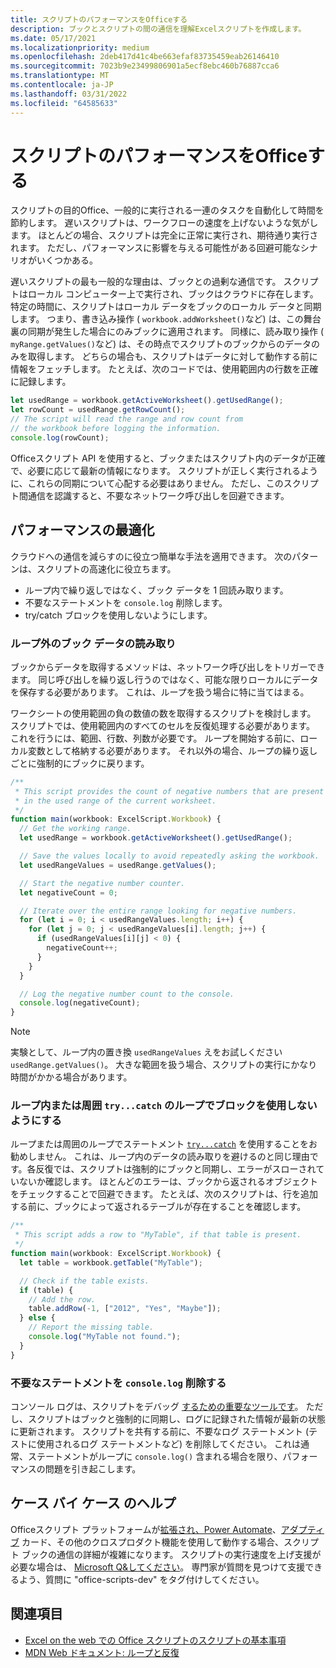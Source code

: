 ```yaml
---
title: スクリプトのパフォーマンスをOfficeする
description: ブックとスクリプトの間の通信を理解Excelスクリプトを作成します。
ms.date: 05/17/2021
ms.localizationpriority: medium
ms.openlocfilehash: 2deb417d41c4be663efaf83735459eab26146410
ms.sourcegitcommit: 7023b9e23499806901a5ecf8ebc460b76887cca6
ms.translationtype: MT
ms.contentlocale: ja-JP
ms.lasthandoff: 03/31/2022
ms.locfileid: "64585633"
---
```

# <a name="improve-the-performance-of-your-office-scripts"></a>スクリプトのパフォーマンスをOfficeする

スクリプトの目的Office、一般的に実行される一連のタスクを自動化して時間を節約します。 遅いスクリプトは、ワークフローの速度を上げないような気がします。 ほとんどの場合、スクリプトは完全に正常に実行され、期待通り実行されます。 ただし、パフォーマンスに影響を与える可能性がある回避可能なシナリオがいくつかある。

遅いスクリプトの最も一般的な理由は、ブックとの過剰な通信です。 スクリプトはローカル コンピューター上で実行され、ブックはクラウドに存在します。 特定の時間に、スクリプトはローカル データをブックのローカル データと同期します。 つまり、書き込み操作 ( `workbook.addWorksheet()`など) は、この舞台裏の同期が発生した場合にのみブックに適用されます。 同様に、読み取り操作 ( `myRange.getValues()`など) は、その時点でスクリプトのブックからのデータのみを取得します。 どちらの場合も、スクリプトはデータに対して動作する前に情報をフェッチします。 たとえば、次のコードでは、使用範囲内の行数を正確に記録します。

```TypeScript
let usedRange = workbook.getActiveWorksheet().getUsedRange();
let rowCount = usedRange.getRowCount();
// The script will read the range and row count from
// the workbook before logging the information.
console.log(rowCount);
```

Officeスクリプト API を使用すると、ブックまたはスクリプト内のデータが正確で、必要に応じて最新の情報になります。 スクリプトが正しく実行されるように、これらの同期について心配する必要はありません。 ただし、このスクリプト間通信を認識すると、不要なネットワーク呼び出しを回避できます。

## <a name="performance-optimizations"></a>パフォーマンスの最適化

クラウドへの通信を減らすのに役立つ簡単な手法を適用できます。 次のパターンは、スクリプトの高速化に役立ちます。

- ループ内で繰り返しではなく、ブック データを 1 回読み取ります。
- 不要なステートメントを `console.log` 削除します。
- try/catch ブロックを使用しないようにします。

### <a name="read-workbook-data-outside-of-a-loop"></a>ループ外のブック データの読み取り

ブックからデータを取得するメソッドは、ネットワーク呼び出しをトリガーできます。 同じ呼び出しを繰り返し行うのではなく、可能な限りローカルにデータを保存する必要があります。 これは、ループを扱う場合に特に当てはまる。

ワークシートの使用範囲の負の数値の数を取得するスクリプトを検討します。 スクリプトでは、使用範囲内のすべてのセルを反復処理する必要があります。 これを行うには、範囲、行数、列数が必要です。 ループを開始する前に、ローカル変数として格納する必要があります。 それ以外の場合、ループの繰り返しごとに強制的にブックに戻ります。

```TypeScript
/**
 * This script provides the count of negative numbers that are present
 * in the used range of the current worksheet.
 */
function main(workbook: ExcelScript.Workbook) {
  // Get the working range.
  let usedRange = workbook.getActiveWorksheet().getUsedRange();

  // Save the values locally to avoid repeatedly asking the workbook.
  let usedRangeValues = usedRange.getValues();

  // Start the negative number counter.
  let negativeCount = 0;

  // Iterate over the entire range looking for negative numbers.
  for (let i = 0; i < usedRangeValues.length; i++) {
    for (let j = 0; j < usedRangeValues[i].length; j++) {
      if (usedRangeValues[i][j] < 0) {
        negativeCount++;
      }
    }
  }

  // Log the negative number count to the console.
  console.log(negativeCount);
}
```

> [!NOTE]
> 実験として、ループ内の置き換 `usedRangeValues` えをお試しください `usedRange.getValues()`。 大きな範囲を扱う場合、スクリプトの実行にかなり時間がかかる場合があります。

### <a name="avoid-using-trycatch-blocks-in-or-surrounding-loops"></a>ループ内または周囲 `try...catch` のループでブロックを使用しないようにする

ループまたは周囲のループでステートメント [`try...catch`](https://developer.mozilla.org/docs/Web/JavaScript/Reference/Statements/try...catch) を使用することをお勧めしません。 これは、ループ内のデータの読み取りを避けるのと同じ理由です。各反復では、スクリプトは強制的にブックと同期し、エラーがスローされていないか確認します。 ほとんどのエラーは、ブックから返されるオブジェクトをチェックすることで回避できます。 たとえば、次のスクリプトは、行を追加する前に、ブックによって返されるテーブルが存在することを確認します。

```TypeScript
/**
 * This script adds a row to "MyTable", if that table is present.
 */
function main(workbook: ExcelScript.Workbook) {
  let table = workbook.getTable("MyTable");

  // Check if the table exists.
  if (table) {
    // Add the row.
    table.addRow(-1, ["2012", "Yes", "Maybe"]);
  } else {
    // Report the missing table.
    console.log("MyTable not found.");
  }
}
```

### <a name="remove-unnecessary-consolelog-statements"></a>不要なステートメントを `console.log` 削除する

コンソール ログは、スクリプトをデバッグ [するための重要なツールです](../testing/troubleshooting.md)。 ただし、スクリプトはブックと強制的に同期し、ログに記録された情報が最新の状態に更新されます。 スクリプトを共有する前に、不要なログ ステートメント (テストに使用されるログ ステートメントなど) を削除してください。 これは通常、ステートメントがループに `console.log()` 含まれる場合を限り、パフォーマンスの問題を引き起こします。

## <a name="case-by-case-help"></a>ケース バイ ケース のヘルプ

Officeスクリプト プラットフォームが[拡張され、Power Automate](https://flow.microsoft.com/)、[アダプティブ](/adaptive-cards) カード、その他のクロスプロダクト機能を使用して動作する場合、スクリプト ブックの通信の詳細が複雑になります。 スクリプトの実行速度を上げ支援が必要な場合は、 [Microsoft Q&してください](/answers/topics/office-scripts-excel-dev.html)。 専門家が質問を見つけて支援できるよう、質問に "office-scripts-dev" をタグ付けしてください。

## <a name="see-also"></a>関連項目

- [Excel on the web での Office スクリプトのスクリプトの基本事項](scripting-fundamentals.md)
- [MDN Web ドキュメント: ループと反復](https://developer.mozilla.org/docs/Web/JavaScript/Guide/Loops_and_iteration)
